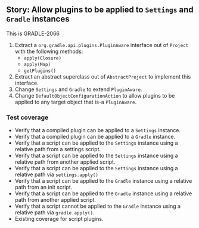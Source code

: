 ## Story: Allow plugins to be applied to `Settings` and `Gradle` instances

This is GRADLE-2066

1. Extract a `org.gradle.api.plugins.PluginAware` interface out of `Project` with the following methods:
    - `apply(Closure)`
    - `apply(Map)`
    - `getPlugins()`
2. Extract an abstract superclass out of `AbstractProject` to implement this interface.
3. Change `Settings` and `Gradle` to extend `PluginAware`.
4. Change `DefaultObjectConfigurationAction` to allow plugins to be applied to any target object that is-a `PluginAware`.

### Test coverage

- Verify that a compiled plugin can be applied to a `Settings` instance.
- Verify that a compiled plugin can be applied to a `Gradle` instance.
- Verify that a script can be applied to the `Settings` instance using a relative path from a settings script.
- Verify that a script can be applied to the `Settings` instance using a relative path from another applied script.
- Verify that a script can be applied to the `Settings` instance using a relative path via `settings.apply()`
- Verify that a script can be applied to the `Gradle` instance using a relative path from an init script.
- Verify that a script can be applied to the `Gradle` instance using a relative path from another applied script.
- Verify that a script cannot be applied to the `Gradle` instance using a relative path via `gradle.apply()`.
- Existing coverage for script plugins.
